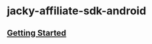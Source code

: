 # jacky-affiliate-sdk-android

## [Getting Started](https://github.com/jackymedia/jacky-affiliate-sdk-android/wiki)
